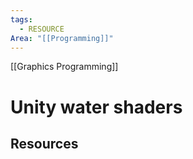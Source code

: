 ```yaml
---
tags:
  - RESOURCE
Area: "[[Programming]]"
---
```

[[Graphics Programming]]
# Unity water shaders


## Resources
